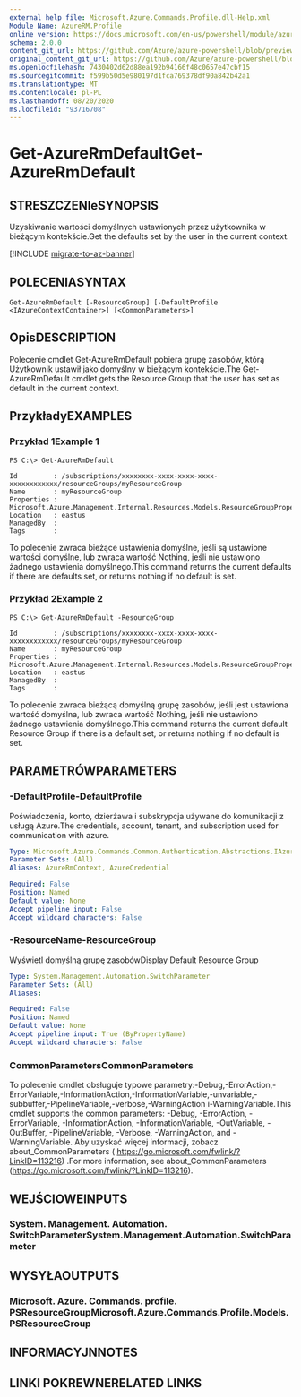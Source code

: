 ```yaml
---
external help file: Microsoft.Azure.Commands.Profile.dll-Help.xml
Module Name: AzureRM.Profile
online version: https://docs.microsoft.com/en-us/powershell/module/azurerm.profile/get-azurermdefault
schema: 2.0.0
content_git_url: https://github.com/Azure/azure-powershell/blob/preview/src/ResourceManager/Profile/Commands.Profile/help/Get-AzureRmDefault.md
original_content_git_url: https://github.com/Azure/azure-powershell/blob/preview/src/ResourceManager/Profile/Commands.Profile/help/Get-AzureRmDefault.md
ms.openlocfilehash: 7430402d62d88ea192b94166f48c0657e47cbf15
ms.sourcegitcommit: f599b50d5e980197d1fca769378df90a842b42a1
ms.translationtype: MT
ms.contentlocale: pl-PL
ms.lasthandoff: 08/20/2020
ms.locfileid: "93716708"
---
```

# <span data-ttu-id="11031-101">Get-AzureRmDefault</span><span class="sxs-lookup"><span data-stu-id="11031-101">Get-AzureRmDefault</span></span>

## <span data-ttu-id="11031-102">STRESZCZENIe</span><span class="sxs-lookup"><span data-stu-id="11031-102">SYNOPSIS</span></span>
<span data-ttu-id="11031-103">Uzyskiwanie wartości domyślnych ustawionych przez użytkownika w bieżącym kontekście.</span><span class="sxs-lookup"><span data-stu-id="11031-103">Get the defaults set by the user in the current context.</span></span>

[!INCLUDE [migrate-to-az-banner](../../includes/migrate-to-az-banner.md)]

## <span data-ttu-id="11031-104">POLECENIA</span><span class="sxs-lookup"><span data-stu-id="11031-104">SYNTAX</span></span>

```
Get-AzureRmDefault [-ResourceGroup] [-DefaultProfile <IAzureContextContainer>] [<CommonParameters>]
```

## <span data-ttu-id="11031-105">Opis</span><span class="sxs-lookup"><span data-stu-id="11031-105">DESCRIPTION</span></span>
<span data-ttu-id="11031-106">Polecenie cmdlet Get-AzureRmDefault pobiera grupę zasobów, którą Użytkownik ustawił jako domyślny w bieżącym kontekście.</span><span class="sxs-lookup"><span data-stu-id="11031-106">The Get-AzureRmDefault cmdlet gets the Resource Group that the user has set as default in the current context.</span></span>

## <span data-ttu-id="11031-107">Przykłady</span><span class="sxs-lookup"><span data-stu-id="11031-107">EXAMPLES</span></span>

### <span data-ttu-id="11031-108">Przykład 1</span><span class="sxs-lookup"><span data-stu-id="11031-108">Example 1</span></span>
```
PS C:\> Get-AzureRmDefault

Id         : /subscriptions/xxxxxxxx-xxxx-xxxx-xxxx-xxxxxxxxxxxx/resourceGroups/myResourceGroup
Name       : myResourceGroup
Properties : Microsoft.Azure.Management.Internal.Resources.Models.ResourceGroupProperties
Location   : eastus
ManagedBy  :
Tags       :
```

<span data-ttu-id="11031-109">To polecenie zwraca bieżące ustawienia domyślne, jeśli są ustawione wartości domyślne, lub zwraca wartość Nothing, jeśli nie ustawiono żadnego ustawienia domyślnego.</span><span class="sxs-lookup"><span data-stu-id="11031-109">This command returns the current defaults if there are defaults set, or returns nothing if no default is set.</span></span>

### <span data-ttu-id="11031-110">Przykład 2</span><span class="sxs-lookup"><span data-stu-id="11031-110">Example 2</span></span>
```
PS C:\> Get-AzureRmDefault -ResourceGroup

Id         : /subscriptions/xxxxxxxx-xxxx-xxxx-xxxx-xxxxxxxxxxxx/resourceGroups/myResourceGroup
Name       : myResourceGroup
Properties : Microsoft.Azure.Management.Internal.Resources.Models.ResourceGroupProperties
Location   : eastus
ManagedBy  :
Tags       :
```

<span data-ttu-id="11031-111">To polecenie zwraca bieżącą domyślną grupę zasobów, jeśli jest ustawiona wartość domyślna, lub zwraca wartość Nothing, jeśli nie ustawiono żadnego ustawienia domyślnego.</span><span class="sxs-lookup"><span data-stu-id="11031-111">This command returns the current default Resource Group if there is a default set, or returns nothing if no default is set.</span></span>

## <span data-ttu-id="11031-112">PARAMETRÓW</span><span class="sxs-lookup"><span data-stu-id="11031-112">PARAMETERS</span></span>

### <span data-ttu-id="11031-113">-DefaultProfile</span><span class="sxs-lookup"><span data-stu-id="11031-113">-DefaultProfile</span></span>
<span data-ttu-id="11031-114">Poświadczenia, konto, dzierżawa i subskrypcja używane do komunikacji z usługą Azure.</span><span class="sxs-lookup"><span data-stu-id="11031-114">The credentials, account, tenant, and subscription used for communication with azure.</span></span>

```yaml
Type: Microsoft.Azure.Commands.Common.Authentication.Abstractions.IAzureContextContainer
Parameter Sets: (All)
Aliases: AzureRmContext, AzureCredential

Required: False
Position: Named
Default value: None
Accept pipeline input: False
Accept wildcard characters: False
```

### <span data-ttu-id="11031-115">-ResourceName</span><span class="sxs-lookup"><span data-stu-id="11031-115">-ResourceGroup</span></span>
<span data-ttu-id="11031-116">Wyświetl domyślną grupę zasobów</span><span class="sxs-lookup"><span data-stu-id="11031-116">Display Default Resource Group</span></span>

```yaml
Type: System.Management.Automation.SwitchParameter
Parameter Sets: (All)
Aliases:

Required: False
Position: Named
Default value: None
Accept pipeline input: True (ByPropertyName)
Accept wildcard characters: False
```

### <span data-ttu-id="11031-117">CommonParameters</span><span class="sxs-lookup"><span data-stu-id="11031-117">CommonParameters</span></span>
<span data-ttu-id="11031-118">To polecenie cmdlet obsługuje typowe parametry:-Debug,-ErrorAction,-ErrorVariable,-InformationAction,-InformationVariable,-unvariable,-subbuffer,-PipelineVariable,-verbose,-WarningAction i-WarningVariable.</span><span class="sxs-lookup"><span data-stu-id="11031-118">This cmdlet supports the common parameters: -Debug, -ErrorAction, -ErrorVariable, -InformationAction, -InformationVariable, -OutVariable, -OutBuffer, -PipelineVariable, -Verbose, -WarningAction, and -WarningVariable.</span></span> <span data-ttu-id="11031-119">Aby uzyskać więcej informacji, zobacz about_CommonParameters ( https://go.microsoft.com/fwlink/?LinkID=113216) .</span><span class="sxs-lookup"><span data-stu-id="11031-119">For more information, see about_CommonParameters (https://go.microsoft.com/fwlink/?LinkID=113216).</span></span>

## <span data-ttu-id="11031-120">WEJŚCIOWE</span><span class="sxs-lookup"><span data-stu-id="11031-120">INPUTS</span></span>

### <span data-ttu-id="11031-121">System. Management. Automation. SwitchParameter</span><span class="sxs-lookup"><span data-stu-id="11031-121">System.Management.Automation.SwitchParameter</span></span>

## <span data-ttu-id="11031-122">WYSYŁA</span><span class="sxs-lookup"><span data-stu-id="11031-122">OUTPUTS</span></span>

### <span data-ttu-id="11031-123">Microsoft. Azure. Commands. profile. PSResourceGroup</span><span class="sxs-lookup"><span data-stu-id="11031-123">Microsoft.Azure.Commands.Profile.Models.PSResourceGroup</span></span>

## <span data-ttu-id="11031-124">INFORMACYJN</span><span class="sxs-lookup"><span data-stu-id="11031-124">NOTES</span></span>

## <span data-ttu-id="11031-125">LINKI POKREWNE</span><span class="sxs-lookup"><span data-stu-id="11031-125">RELATED LINKS</span></span>
